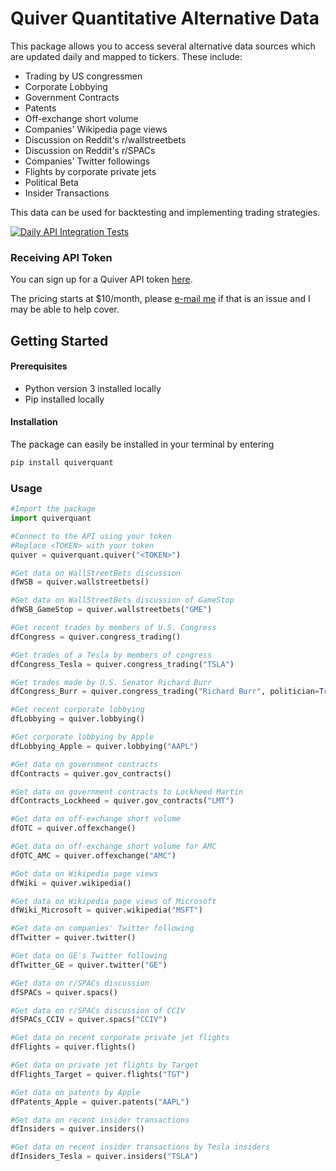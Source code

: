 # Quiver Quantitative Alternative Data
This package allows you to access several alternative data sources which are updated daily and mapped to tickers. These include:
- Trading by US congressmen
- Corporate Lobbying
- Government Contracts
- Patents
- Off-exchange short volume
- Companies' Wikipedia page views
- Discussion on Reddit's r/wallstreetbets
- Discussion on Reddit's r/SPACs
- Companies' Twitter followings
- Flights by corporate private jets
- Political Beta
- Insider Transactions

This data can be used for backtesting and implementing trading strategies.

[![Daily API Integration Tests](https://github.com/YOUR_USERNAME/quiverquant-python-api/actions/workflows/daily-tests.yml/badge.svg)](https://github.com/YOUR_USERNAME/quiverquant-python-api/actions/workflows/daily-tests.yml)

### Receiving API Token
You can sign up for a Quiver API token [here](https://api.quiverquant.com). 

The pricing starts at $10/month, please [e-mail me](mailto:chris@quiverquant.com) if that is an issue and I may be able to help cover.

## Getting Started
#### Prerequisites
- Python version 3 installed locally
- Pip installed locally

#### Installation
The package can easily be installed in your terminal by entering
```python
pip install quiverquant
```

### Usage
```python
#Import the package
import quiverquant

#Connect to the API using your token
#Replace <TOKEN> with your token
quiver = quiverquant.quiver("<TOKEN>")

#Get data on WallStreetBets discussion
dfWSB = quiver.wallstreetbets()

#Get data on WallStreetBets discussion of GameStop
dfWSB_GameStop = quiver.wallstreetbets("GME")

#Get recent trades by members of U.S. Congress
dfCongress = quiver.congress_trading()

#Get trades of a Tesla by members of congress
dfCongress_Tesla = quiver.congress_trading("TSLA")

#Get trades made by U.S. Senator Richard Burr
dfCongress_Burr = quiver.congress_trading("Richard Burr", politician=True)

#Get recent corporate lobbying
dfLobbying = quiver.lobbying()

#Get corporate lobbying by Apple
dfLobbying_Apple = quiver.lobbying("AAPL")

#Get data on government contracts
dfContracts = quiver.gov_contracts()

#Get data on government contracts to Lockheed Martin
dfContracts_Lockheed = quiver.gov_contracts("LMT")

#Get data on off-exchange short volume
dfOTC = quiver.offexchange()

#Get data on off-exchange short volume for AMC
dfOTC_AMC = quiver.offexchange("AMC")

#Get data on Wikipedia page views
dfWiki = quiver.wikipedia()

#Get data on Wikipedia page views of Microsoft
dfWiki_Microsoft = quiver.wikipedia("MSFT")

#Get data on companies' Twitter following
dfTwitter = quiver.twitter()

#Get data on GE's Twitter following
dfTwitter_GE = quiver.twitter("GE")

#Get data on r/SPACs discussion
dfSPACs = quiver.spacs()

#Get data on r/SPACs discussion of CCIV
dfSPACs_CCIV = quiver.spacs("CCIV")

#Get data on recent corporate private jet flights
dfFlights = quiver.flights()

#Get data on private jet flights by Target
dfFlights_Target = quiver.flights("TGT")

#Get data on patents by Apple
dfPatents_Apple = quiver.patents("AAPL")

#Get data on recent insider transactions
dfInsiders = quiver.insiders()

#Get data on recent insider transactions by Tesla insiders
dfInsiders_Tesla = quiver.insiders("TSLA")
```


